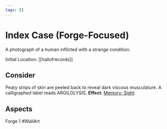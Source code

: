 ```yaml
---
tags: []
---
```

# Index Case (Forge-Focused)
A photograph of a human inflicted with a strange condition.

Initial Location: [[hallofrecords]]
## Consider
Peaty strips of skin are peeled back to reveal dark viscous musculature. A calligraphed label reads ARGILOLYSIS.
**Effect**: [Memory: Sight](https://uadaf.theevilroot.xyz/rowenarium/element/mem.sight)
## Aspects
Forge 1
#WallArt

